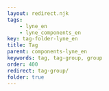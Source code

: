 ```yaml
---
layout: redirect.njk
tags: 
    - lyne_en
    - lyne_components_en
key: tag-folder-lyne_en
title: Tag
parent: components-lyne_en
keywords: tag, tag-group, group
order: 400
redirect: tag-group/
folder: true
---
```

